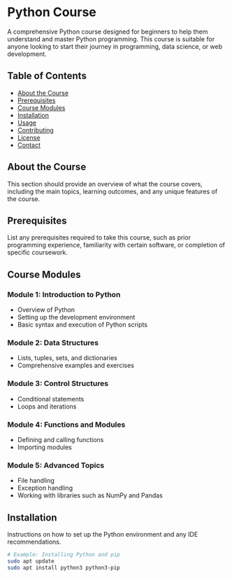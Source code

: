 # Python Course

A comprehensive Python course designed for beginners to help them understand and master Python programming. This course is suitable for anyone looking to start their journey in programming, data science, or web development.

## Table of Contents

- [About the Course](#about-the-course)
- [Prerequisites](#prerequisites)
- [Course Modules](#course-modules)
- [Installation](#installation)
- [Usage](#usage)
- [Contributing](#contributing)
- [License](#license)
- [Contact](#contact)

## About the Course

This section should provide an overview of what the course covers, including the main topics, learning outcomes, and any unique features of the course.

## Prerequisites

List any prerequisites required to take this course, such as prior programming experience, familiarity with certain software, or completion of specific coursework.

## Course Modules

### Module 1: Introduction to Python
- Overview of Python
- Setting up the development environment
- Basic syntax and execution of Python scripts

### Module 2: Data Structures
- Lists, tuples, sets, and dictionaries
- Comprehensive examples and exercises

### Module 3: Control Structures
- Conditional statements
- Loops and iterations

### Module 4: Functions and Modules
- Defining and calling functions
- Importing modules

### Module 5: Advanced Topics
- File handling
- Exception handling
- Working with libraries such as NumPy and Pandas

## Installation

Instructions on how to set up the Python environment and any IDE recommendations.

```bash
# Example: Installing Python and pip
sudo apt update
sudo apt install python3 python3-pip

